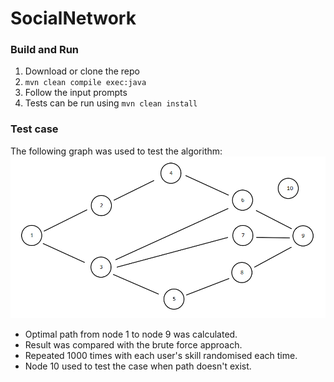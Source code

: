 # SocialNetwork

### Build and Run
1. Download or clone the repo
1. `mvn clean compile exec:java`
1. Follow the input prompts
1. Tests can be run using `mvn clean install`

### Test case
The following graph was used to test the algorithm:
![test graph](images/test-graph.PNG)
- Optimal path from node 1 to node 9 was calculated.
- Result was compared with the brute force approach.
- Repeated 1000 times with each user's skill randomised each time.
- Node 10 used to test the case when path doesn't exist.

